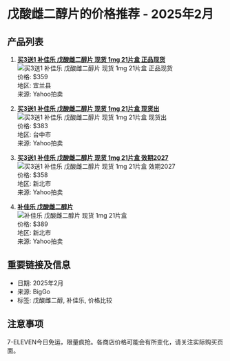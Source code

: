 # 戊酸雌二醇片的价格推荐 - 2025年2月

## 产品列表

1. **[买3送1 补佳乐 戊酸雌二醇片 现货 1mg 21片盒 正品现货](https://tw.bid.yahoo.com/item/101630407494)**  
   ![买3送1 补佳乐 戊酸雌二醇片 现货 1mg 21片盒 正品现货](https://s.yimg.com/ob/image/a2c0a460-6d35-4554-8100-3ca380373ae0.jpg)  
   价格: $359  
   地区: 宜兰县  
   来源: Yahoo拍卖

2. **[买3送1 补佳乐 戊酸雌二醇片 现货 1mg 21片盒 现货出](https://tw.bid.yahoo.com/item/101628548815)**  
   ![买3送1 补佳乐 戊酸雌二醇片 现货 1mg 21片盒 现货出](https://ct.yimg.com/xd/api/res/1.2/OfNR_eSUtWEcUHxfp5WNcQ--/YXBwaWQ9eXR3YXVjdGlvbnNlcnZpY2U7aD0zNzE7cT04NTtyb3RhdGU9YXV0bzt3PTQwMA--/https://s.yimg.com/ob/image/33796a82-f1b6-4424-aa18-853202df23a1.jpg)  
   价格: $383  
   地区: 台中市  
   来源: Yahoo拍卖

3. **[买3送1 补佳乐 戊酸雌二醇片 现货 1mg 21片盒 效期2027](https://tw.bid.yahoo.com/item/101632607855)**  
   ![买3送1 补佳乐 戊酸雌二醇片 现货 1mg 21片盒 效期2027](https://s.yimg.com/ob/image/8c44dc0d-5a13-4474-a858-5bac4da7ce9a.jpg)  
   价格: $358  
   地区: 新北市  
   来源: Yahoo拍卖

4. **[补佳乐 戊酸雌二醇片](https://tw.bid.yahoo.com/item/101637304451)**  
   ![补佳乐 戊酸雌二醇片 现货 1mg 21片盒](https://s.yimg.com/ob/image/12973665-a759-4613-ad24-f0194bdd0663.jpg)  
   价格: $389  
   地区: 新北市  
   来源: Yahoo拍卖

## 重要链接及信息

- 日期: 2025年2月
- 来源: BigGo
- 标签: 戊酸雌二醇, 补佳乐, 价格比较

## 注意事项

7-ELEVEN今日免运，限量疯抢。各商店价格可能会有所变化，请关注实际购买页面。